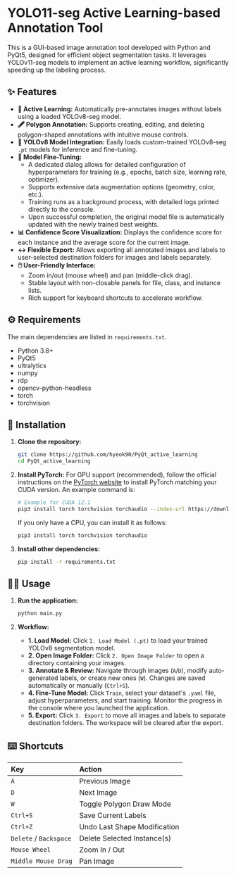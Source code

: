 # YOLO11-seg Active Learning-based Annotation Tool

This is a GUI-based image annotation tool developed with Python and PyQt5, designed for efficient object segmentation tasks. It leverages YOLOv11-seg models to implement an active learning workflow, significantly speeding up the labeling process.


## ✨ Features

- **🧠 Active Learning:** Automatically pre-annotates images without labels using a loaded YOLOv8-seg model.
- **🖋️ Polygon Annotation:** Supports creating, editing, and deleting polygon-shaped annotations with intuitive mouse controls.
- **🤖 YOLOv8 Model Integration:** Easily loads custom-trained YOLOv8-seg `.pt` models for inference and fine-tuning.
- **🚀 Model Fine-Tuning:** 
    - A dedicated dialog allows for detailed configuration of hyperparameters for training (e.g., epochs, batch size, learning rate, optimizer).
    - Supports extensive data augmentation options (geometry, color, etc.).
    - Training runs as a background process, with detailed logs printed directly to the console.
    - Upon successful completion, the original model file is automatically updated with the newly trained best weights.
- **📊 Confidence Score Visualization:** Displays the confidence score for each instance and the average score for the current image.
- **↔️ Flexible Export:** Allows exporting all annotated images and labels to user-selected destination folders for images and labels separately.
- **🖱️ User-Friendly Interface:**
  - Zoom in/out (mouse wheel) and pan (middle-click drag).
  - Stable layout with non-closable panels for file, class, and instance lists.
  - Rich support for keyboard shortcuts to accelerate workflow.

## ⚙️ Requirements

The main dependencies are listed in `requirements.txt`.

- Python 3.8+
- PyQt5
- ultralytics
- numpy
- rdp
- opencv-python-headless
- torch
- torchvision

## 🚀 Installation

1.  **Clone the repository:**
    ```bash
    git clone https://github.com/hyeok90/PyQt_active_learning
    cd PyQt_active_learning
    ```

2.  **Install PyTorch:**
    For GPU support (recommended), follow the official instructions on the [PyTorch website](https://pytorch.org/get-started/locally/) to install PyTorch matching your CUDA version. An example command is:
    ```bash
    # Example for CUDA 12.1
    pip3 install torch torchvision torchaudio --index-url https://download.pytorch.org/whl/cu121
    ```
    If you only have a CPU, you can install it as follows:
    ```bash
    pip3 install torch torchvision torchaudio
    ```

3.  **Install other dependencies:**
    ```bash
    pip install -r requirements.txt
    ```

## 🏃‍♂️ Usage

1.  **Run the application:**
    ```bash
    python main.py
    ```

2.  **Workflow:**
    - **1. Load Model:** Click `1. Load Model (.pt)` to load your trained YOLOv8 segmentation model.
    - **2. Open Image Folder:** Click `2. Open Image Folder` to open a directory containing your images.
    - **3. Annotate & Review:** Navigate through images (`A`/`D`), modify auto-generated labels, or create new ones (`W`). Changes are saved automatically or manually (`Ctrl+S`).
    - **4. Fine-Tune Model:** Click `Train`, select your dataset's `.yaml` file, adjust hyperparameters, and start training. Monitor the progress in the console where you launched the application.
    - **5. Export:** Click `3. Export` to move all images and labels to separate destination folders. The workspace will be cleared after the export.

## ⌨️ Shortcuts

| Key | Action |
| :--- | :--- |
| `A` | Previous Image |
| `D` | Next Image |
| `W` | Toggle Polygon Draw Mode |
| `Ctrl+S` | Save Current Labels |
| `Ctrl+Z` | Undo Last Shape Modification |
| `Delete` / `Backspace` | Delete Selected Instance(s) |
| `Mouse Wheel` | Zoom In / Out |
| `Middle Mouse Drag` | Pan Image |

